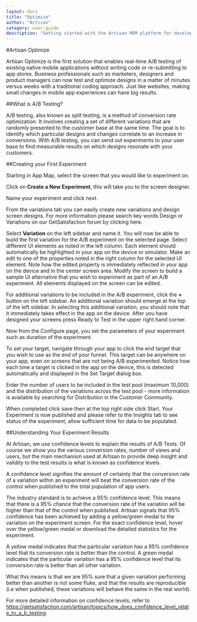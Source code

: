 ```yaml
---
layout: docs
title: "Optimize"
author: "Artisan"
category: user-guide
description: "Getting started with the Artisan MEM platform for developers."
---
```

#Artisan Optimize

Artisan Optimize is the first solution that enables real-time A/B testing of existing native mobile applications without writing code or re-submitting to app stores. Business professionals such as marketers, designers and product managers can now test and optimize designs in a matter of minutes versus weeks with a traditional coding approach. Just like websites, making small changes in mobile app experiences can have big results.

##What is A/B Testing?

A/B testing, also known as split testing, is a method of conversion rate optimization. It involves creating a set of different variations that are randomly presented to the customer base at the same time. The goal is to identify which particular designs and changes correlate to an increase in conversions. With A/B testing, you can send out experiments to your user base to find measurable results on which designs resonate with your customers.

##Creating your First Experiment

Starting in App Map, select the screen that you would like to experiment on. 

Click on **Create a New Experiment**, this will take you to the screen designer. 

Name your experiment and click next. 

From the variations tab you can easily create new variations and design screen designs. For more information please search key words Design or Variations on our GetSatisfaction forum by clicking here. 

Select **Variation** on the left sidebar and name it. You will now be able to build the first variation for the A/B experiment on the selected page. Select different UI elements as noted in the left column. Each element should automatically be highlighted in your app on the device or simulator. Make an edit to one of the properties noted in the right column for the selected UI element. Note how the edited property is immediately reflected in your app on the device and in the center screen area. Modify the screen to build a sample UI alternative that you wish to experiment as part of an A/B experiment. All elements displayed on the screen can be edited. 

For additional variations to be included in the A/B experiment, click the **+** button on the left sidebar. An additional variation should emerge at the top of the left sidebar. In selecting this additional variation, you should note that it immediately takes effect in the app on the device. After you have designed your screens press Ready to Test in the upper right hand corner. 

Now from the Configure page, you set the parameters of your experiment such as duration of the experiment. 

To set your target, navigate through your app to click the end target that you wish to use as the end of your funnel. This target can be anywhere on your app, even on screens that are not being A/B experimented. Notice how each time a target is clicked in the app on the device, this is detected automatically and displayed in the Set Target dialog box. 

Enter the number of users to be included in the test pool (maximum 10,000) and the distribution of the variations across the test pool - more information is available by searching for Distribution in the Customer Community. 

When completed click save then at the top right side click Start. Your Experiment is now published and please refer to the Insights tab to see status of the experiment, allow sufficient time for data to be populated.

##Understanding Your Experiment Results

At Artisan, we use confidence levels to explain the results of A/B Tests. Of course we show you the various conversion rates, number of views and users, but the main mechanism used at Artisan to provide deep insight and validity to the test results is what is known as confidence levels.

A confidence level signifies the amount of certainty that the conversion rate of a variation within an experiment will beat the conversion rate of the control when published to the total population of app users. 

The industry standard is to achieve a 95% confidence level. This means that there is a 95% chance that the conversion rate of the variation will be higher than that of the control when published. Artisan signals that 95% confidence has been achieved by adding a yellow/green medal to the variation on the experiment screen. For the exact confidence level, hover over the yellow/green medal or download the detailed statistics for the experiment. 

A yellow medal indicates that the particular variation has a 95% confidence level that its conversion rate is better than the control. A green medal indicates that the particular variation has a 95% confidence level that its conversion rate is better than all other variation. 

What this means is that we are 95% sure that a given variation performing better than another is not some fluke, and that the results are reproducible (i.e when published, these variations will behave the same in the real world). 

For more detailed information on confidence levels, refer to https://getsatisfaction.com/artisan/topics/how_does_confidence_level_relate_to_a_b_testing 





